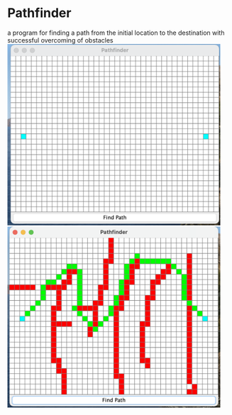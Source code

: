 # Pathfinder
a program for finding a path from the initial location to the destination with successful overcoming of obstacles
<img src="https://github.com/micalman-bit/Pathfinder/blob/main/Screenshots/pathfinder.png?raw=true" width="480">
<img src="https://github.com/micalman-bit/Pathfinder/blob/main/Screenshots/pathfinder1.png?raw=true" width="480">
